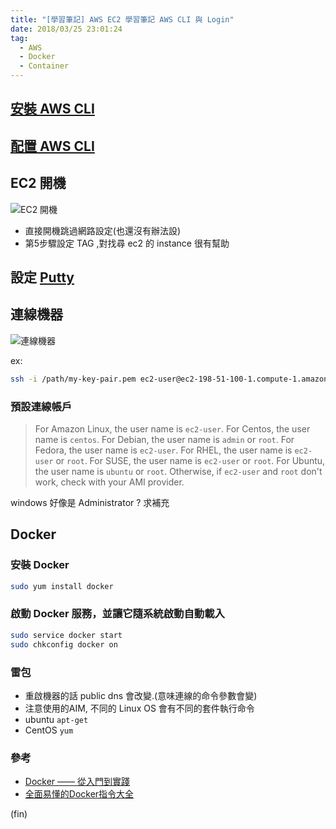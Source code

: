 ```yaml
---
title: "[學習筆記] AWS EC2 學習筆記 AWS CLI 與 Login"
date: 2018/03/25 23:01:24
tag:
  - AWS
  - Docker
  - Container 
---
```


## [安裝 AWS CLI](https://docs.aws.amazon.com/zh_cn/cli/latest/userguide/installing.html)

## [配置 AWS CLI](https://docs.aws.amazon.com/zh_cn/cli/latest/userguide/cli-chap-getting-started.html#cli-quick-configuration)

## EC2 開機

![EC2 開機](https://i.imgur.com/dNGygaT.jpg)

- 直接開機跳過網路設定(也還沒有辦法設)
- 第5步驟設定 TAG ,對找尋 ec2 的 instance 很有幫助

## 設定 [Putty](https://docs.aws.amazon.com/zh_cn/AWSEC2/latest/UserGuide/putty.html?icmpid=docs_ec2_console)

## 連線機器

![連線機器](https://i.imgur.com/xIQsEac.jpg)

ex:  

```bash
ssh -i /path/my-key-pair.pem ec2-user@ec2-198-51-100-1.compute-1.amazonaws.com
```

### 預設連線帳戶

> For Amazon Linux, the user name is `ec2-user`.
> For Centos, the user name is `centos`.
> For Debian, the user name is `admin` or `root`.
> For Fedora, the user name is `ec2-user`.
> For RHEL, the user name is `ec2-user` or `root`.
> For SUSE, the user name is `ec2-user` or `root`.
> For Ubuntu, the user name is `ubuntu` or `root`.
> Otherwise, if `ec2-user` and `root` don't work, check with your AMI provider.

windows 好像是 Administrator ? 求補充

## Docker

### 安裝 Docker

```bash
sudo yum install docker
```

### 啟動 Docker 服務，並讓它隨系統啟動自動載入

```bash
sudo service docker start
sudo chkconfig docker on
```

### 雷包

- 重啟機器的話 public dns 會改變.(意味連線的命令參數會變)
- 注意使用的AIM, 不同的 Linux OS 會有不同的套件執行命令
- ubuntu `apt-get`
- CentOS `yum`

### 參考

- [Docker —— 從入門到實踐](https://philipzheng.gitbooks.io/docker_practice)
- [全面易懂的Docker指令大全](https://www.gitbook.com/book/joshhu/dockercommands/details)

(fin)
